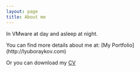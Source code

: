 ```yaml
---
layout: page
title: About me
---
```


<p class="message">
  In VMware at day and asleep at night.
</p>
You can find more details about me at:
[My Portfolio](http://lyuboraykov.com)


Or you can download my [CV](http://lyuboraykov.com/cv.docx)